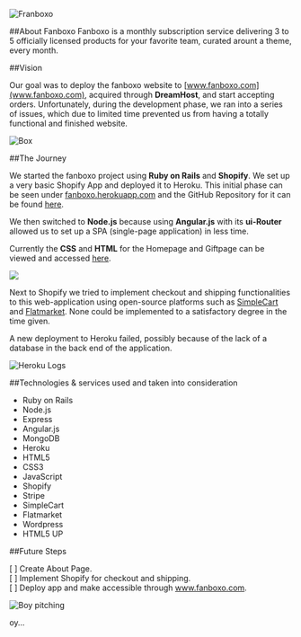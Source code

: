 ![Franboxo](file:///Users/davenhauser/Desktop/Screen%20Shot%202016-04-28%20at%2012.14.20%20AM.png)

##About Fanboxo
Fanboxo is a monthly subscription service delivering 3 to 5 officially licensed products for your favorite team, curated arount a theme, every month.

##Vision

Our goal was to deploy the fanboxo website to [www.fanboxo.com](www.fanboxo.com), acquired through **DreamHost**, and start accepting orders.
Unfortunately, during the development phase, we ran into a series of issues, which due to limited time prevented us from having a totally functional and finished website. 

![Box](file:///Users/davenhauser/Desktop/Screen%20Shot%202016-04-28%20at%201.04.29%20AM.png)
 
##The Journey

We started the fanboxo project using **Ruby on Rails** and **Shopify**. We set up a very basic Shopify App and deployed it to Heroku. This initial phase can be seen under [fanboxo.herokuapp.com](https://fanboxo.herokuapp.com/login) and the GitHub Repository for it can be found [here](https://github.com/davenhauser/fanboxo_app).

We then  switched to **Node.js** because using **Angular.js** with its **ui-Router**  allowed us to set up a SPA (single-page application) in less time. 


Currently the **CSS** and **HTML** for the Homepage and Giftpage can be viewed and accessed [here](https://github.com/davenhauser/fanboxo).

![](file:///Users/davenhauser/Desktop/Screen%20Shot%202016-04-28%20at%201.05.29%20AM.png)

Next to Shopify we tried to implement checkout and shipping functionalities to this web-application using open-source platforms such as [SimpleCart](http://simplecartjs.org/) and [Flatmarket](https://github.com/christophercliff/flatmarket). None could be implemented to a satisfactory degree in the time given.

A new deployment to Heroku failed, possibly because of the lack of a database in the back end of the application.

![Heroku Logs](file:///Users/davenhauser/Desktop/Screen%20Shot%202016-04-28%20at%2012.43.09%20AM.png)

##Technologies & services used and taken into consideration

- Ruby on Rails
- Node.js
- Express
- Angular.js
- MongoDB
- Heroku
- HTML5
- CSS3
- JavaScript
- Shopify
- Stripe
- SimpleCart
- Flatmarket
- Wordpress
- HTML5 UP

##Future Steps
 
[ ] Create About Page.  
[ ] Implement Shopify for checkout and shipping.  
[ ] Deploy app and make accessible through www.fanboxo.com.  

![Boy pitching](file:///Users/davenhauser/Desktop/Screen%20Shot%202016-04-28%20at%201.07.23%20AM.png)

oy… 
